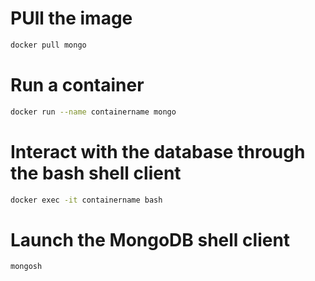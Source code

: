 # PUll the image
```bash
docker pull mongo
```

# Run a container
```bash
docker run --name containername mongo
```

# Interact with the database through the bash shell client
```bash
docker exec -it containername bash
```
# Launch the MongoDB shell client
```bash
mongosh
```